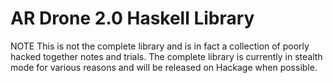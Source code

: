# AR Drone 2.0 Haskell Library
NOTE
This is not the complete library and is in fact a collection of poorly hacked together notes and trials. The complete library is currently in stealth mode for various reasons and will be released on Hackage when possible. 
